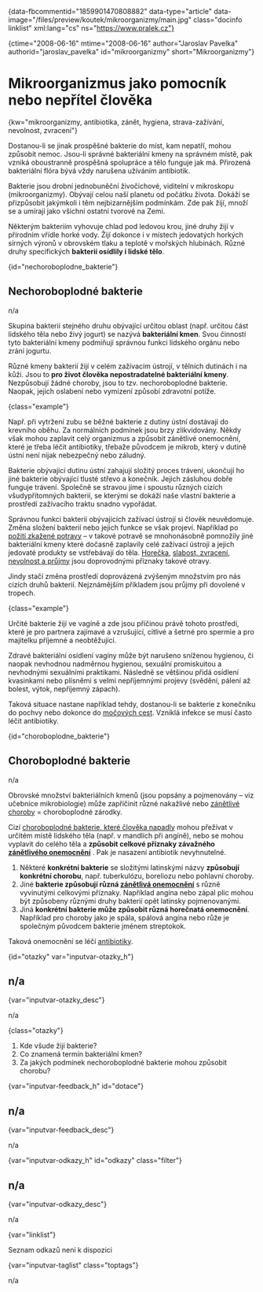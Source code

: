 
{data-fbcommentid="1859901470808882" data-type="article" data-image="/files/preview/koutek/mikroorganizmy/main.jpg" class="docinfo linklist" xml:lang="cs" ns="https://www.pralek.cz"}

{ctime="2008-06-16" mtime="2008-06-16" author="Jaroslav Pavelka" authorid="jaroslav_pavelka" id="mikroorganizmy" short="Mikroorganizmy"}

# Mikroorganizmus jako pomocník nebo nepřítel člověka

<!-- generated attribute kw by user_udpatekw.sh on 2020-04-26, do not edit -->

{kw="mikroorganizmy, antibiotika, zánět, hygiena, strava-zažívání, nevolnost, zvracení"}

Dostanou-li se jinak prospěšné bakterie do míst, kam nepatří, mohou způsobit nemoc. Jsou-li správné bakteriální kmeny na správném místě, pak vzniká oboustranně prospěšná spolupráce a tělo funguje jak má. Přirozená bakteriální flóra bývá vždy narušena užíváním antibiotik.

Bakterie jsou drobní jednobuněční živočichové, viditelní v mikroskopu (mikroorganizmy). Obývají celou naší planetu od počátku života. Dokáží se přizpůsobit jakýmkoli i těm nejbizarnějším podmínkám. Zde pak žijí, množí se a umírají jako všichni ostatní tvorové na Zemi.

Některým bakteriím vyhovuje chlad pod ledovou krou, jiné druhy žijí v přírodním vřídle horké vody. Žijí dokonce i v místech jedovatých horkých sirných výronů v obrovském tlaku a teplotě v mořských hlubinách. Různé druhy specifických **bakterií osídlily i lidské tělo**.

{id="nechoroboplodne_bakterie"}

## Nechoroboplodné bakterie

n/a

Skupina bakterií stejného druhu obývající určitou oblast (např. určitou část lidského těla nebo živý jogurt) se nazývá **bakteriální kmen**. Svou činností tyto bakteriální kmeny podmiňují správnou funkci lidského orgánu nebo zrání jogurtu.

Různé kmeny bakterií žijí v celém zažívacím ústrojí, v tělních dutinách i na kůži. Jsou to **pro život člověka nepostradatelné bakteriální kmeny**. Nezpůsobují žádné choroby, jsou to tzv. nechoroboplodné bakterie. Naopak, jejich oslabení nebo vymizení způsobí zdravotní potíže.

{class="example"}

Např. při vytržení zubu se běžné bakterie z dutiny ústní dostávají do krevního oběhu. Za normálních podmínek jsou brzy zlikvidovány. Někdy však mohou zaplavit celý organizmus a způsobit zánětlivé onemocnění, které je třeba léčit antibiotiky, třebaže původcem je mikrob, který v dutině ústní není nijak nebezpečný nebo záludný.

Bakterie obývající dutinu ústní zahajují složitý proces trávení, ukončují ho jiné bakterie obývající tlusté střevo a konečník. Jejich zásluhou dobře funguje trávení. Společně se stravou jíme i spoustu různých cizích všudypřítomných bakterií, se kterými se dokáží naše vlastní bakterie a prostředí zažívacího traktu snadno vypořádat.

Správnou funkci bakterií obývajících zažívací ústrojí si člověk neuvědomuje. Změna složení bakterií nebo jejich funkce se však projeví. Například po [požití zkažené potravy][1] – v takové potravě se mnohonásobně pomnožily jiné bakteriální kmeny které dočasně zaplavily celé zažívací ústrojí a jejich jedovaté produkty se vstřebávají do těla. [Horečka][2], [slabost, zvracení, nevolnost a průjmy][1] jsou doprovodnými příznaky takové otravy.

Jindy stačí změna prostředí doprovázená zvýšeným množstvím pro nás cizích druhů bakterií. Nejznámějším příkladem jsou průjmy při dovolené v tropech.

{class="example"}

Určité bakterie žijí ve vagíně a zde jsou příčinou právě tohoto prostředí, které je pro partnera zajímavé a vzrušující, citlivé a šetrné pro spermie a pro majitelku příjemné a neobtěžující.

Zdravé bakteriální osídlení vagíny může být narušeno sníženou hygienou, či naopak nevhodnou nadměrnou hygienou, sexuální promiskuitou a nevhodnými sexuálními praktikami. Následně se většinou přidá osídlení kvasinkami nebo plísněmi s velmi nepříjemnými projevy (svědění, pálení až bolest, výtok, nepříjemný zápach).

Taková situace nastane například tehdy, dostanou-li se bakterie z konečníku do pochvy nebo dokonce do [močových cest][3]. Vzniklá infekce se musí často léčit antibiotiky.

{id="choroboplodne_bakterie"}

## Choroboplodné bakterie

n/a

Obrovské množství bakteriálních kmenů (jsou popsány a pojmenovány – viz učebnice mikrobiologie) může zapříčinit různé nakažlivé nebo [zánětlivé choroby][4] = choroboplodné zárodky.

Cizí [choroboplodné bakterie, které člověka napadly][2] mohou přežívat v určitém místě lidského těla (např. v mandlích při angíně), nebo se mohou vyplavit do celého těla a **způsobit celkové příznaky závažného [zánětlivého onemocnění][5]** . Pak je nasazení antibiotik nevyhnutelné. 

  1. Některé **konkrétní bakterie** se složitými latinskými názvy **způsobují konkrétní chorobu**, např. tuberkulózu, boreliozu nebo pohlavní choroby.
  2. Jiné **bakterie způsobují různá [zánětlivá onemocnění][6]** s různě vyvinutými celkovými příznaky. Například angína nebo zápal plic mohou být způsobeny různými druhy bakterií opět latinsky pojmenovanými. 
  3. Jiná **konkrétní bakterie může způsobit různá horečnatá onemocnění**. Například pro choroby jako je spála, spálová angína nebo růže je společným původcem bakterie jménem streptokok.

Taková onemocnění se léčí [antibiotiky][7].

{id="otazky" var="inputvar-otazky_h"}

## n/a

{var="inputvar-otazky_desc"}

n/a

{class="otazky"}

  1. Kde všude žijí bakterie?
  2. Co znamená termín bakteriální kmen?
  3. Za jakých podmínek nechoroboplodné bakterie mohou způsobit chorobu?

{var="inputvar-feedback_h" id="dotace"}

## n/a

{var="inputvar-feedback_desc"}

n/a

{var="inputvar-odkazy_h" id="odkazy" class="filter"}

## n/a

{var="inputvar-odkazy_desc"}

n/a

{var="linklist"}

Seznam odkazů není k dispozici

{var="inputvar-taglist" class="toptags"}

n/a

 [1]: funkcni_poruchy_traveni
 [2]: teplota
 [3]: zanet_mocoveho_mechyre
 [4]: bolest_v_krku_angina
 [5]: zanet
 [6]: lecba_zanetu
 [7]: antibiotika

